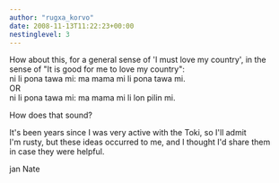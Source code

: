 ```yaml
---
author: "rugxa_korvo"
date: 2008-11-13T11:22:23+00:00
nestinglevel: 3
---
```

How about this, for a general sense of 'I must love my country', in the  
sense of "It is good for me to love my country":  
ni li pona tawa mi: ma mama mi li pona tawa mi.  
OR  
ni li pona tawa mi: ma mama mi li lon pilin mi.  
  
How does that sound?  
  
It's been years since I was very active with the Toki, so I'll admit  
I'm rusty, but these ideas occurred to me, and I thought I'd share them  
in case they were helpful.  
  
jan Nate